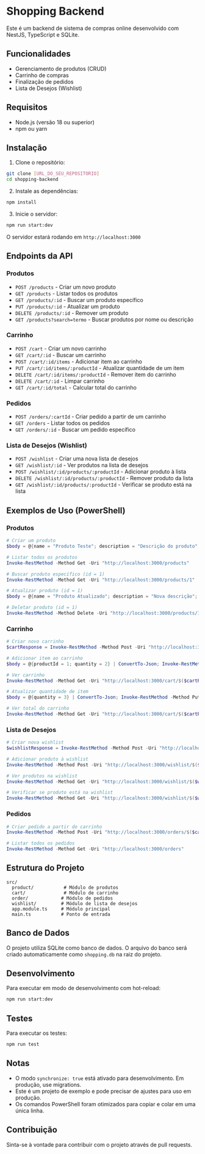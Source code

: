 # Shopping Backend

Este é um backend de sistema de compras online desenvolvido com NestJS, TypeScript e SQLite.

## Funcionalidades

- Gerenciamento de produtos (CRUD)
- Carrinho de compras
- Finalização de pedidos
- Lista de Desejos (Wishlist)

## Requisitos

- Node.js (versão 18 ou superior)
- npm ou yarn

## Instalação

1. Clone o repositório:
```bash
git clone [URL_DO_SEU_REPOSITORIO]
cd shopping-backend
```

2. Instale as dependências:
```bash
npm install
```

3. Inicie o servidor:
```bash
npm run start:dev
```

O servidor estará rodando em `http://localhost:3000`

## Endpoints da API

### Produtos

- `POST /products` - Criar um novo produto
- `GET /products` - Listar todos os produtos
- `GET /products/:id` - Buscar um produto específico
- `PUT /products/:id` - Atualizar um produto
- `DELETE /products/:id` - Remover um produto
- `GET /products?search=termo` - Buscar produtos por nome ou descrição

### Carrinho

- `POST /cart` - Criar um novo carrinho
- `GET /cart/:id` - Buscar um carrinho
- `POST /cart/:id/items` - Adicionar item ao carrinho
- `PUT /cart/:id/items/:productId` - Atualizar quantidade de um item
- `DELETE /cart/:id/items/:productId` - Remover item do carrinho
- `DELETE /cart/:id` - Limpar carrinho
- `GET /cart/:id/total` - Calcular total do carrinho

### Pedidos

- `POST /orders/:cartId` - Criar pedido a partir de um carrinho
- `GET /orders` - Listar todos os pedidos
- `GET /orders/:id` - Buscar um pedido específico

### Lista de Desejos (Wishlist)

- `POST /wishlist` - Criar uma nova lista de desejos
- `GET /wishlist/:id` - Ver produtos na lista de desejos
- `POST /wishlist/:id/products/:productId` - Adicionar produto à lista
- `DELETE /wishlist/:id/products/:productId` - Remover produto da lista
- `GET /wishlist/:id/products/:productId` - Verificar se produto está na lista

## Exemplos de Uso (PowerShell)

### Produtos

```powershell
# Criar um produto
$body = @{name = "Produto Teste"; description = "Descrição do produto"; price = 99.99; stock = 10} | ConvertTo-Json; Invoke-RestMethod -Method Post -Uri "http://localhost:3000/products" -Body $body -ContentType "application/json"

# Listar todos os produtos
Invoke-RestMethod -Method Get -Uri "http://localhost:3000/products"

# Buscar produto específico (id = 1)
Invoke-RestMethod -Method Get -Uri "http://localhost:3000/products/1"

# Atualizar produto (id = 1)
$body = @{name = "Produto Atualizado"; description = "Nova descrição"; price = 149.99; stock = 15} | ConvertTo-Json; Invoke-RestMethod -Method Put -Uri "http://localhost:3000/products/1" -Body $body -ContentType "application/json"

# Deletar produto (id = 1)
Invoke-RestMethod -Method Delete -Uri "http://localhost:3000/products/1"
```

### Carrinho

```powershell
# Criar novo carrinho
$cartResponse = Invoke-RestMethod -Method Post -Uri "http://localhost:3000/cart"

# Adicionar item ao carrinho
$body = @{productId = 1; quantity = 2} | ConvertTo-Json; Invoke-RestMethod -Method Post -Uri "http://localhost:3000/cart/$($cartResponse.id)/items" -Body $body -ContentType "application/json"

# Ver carrinho
Invoke-RestMethod -Method Get -Uri "http://localhost:3000/cart/$($cartResponse.id)"

# Atualizar quantidade de item
$body = @{quantity = 3} | ConvertTo-Json; Invoke-RestMethod -Method Put -Uri "http://localhost:3000/cart/$($cartResponse.id)/items/1" -Body $body -ContentType "application/json"

# Ver total do carrinho
Invoke-RestMethod -Method Get -Uri "http://localhost:3000/cart/$($cartResponse.id)/total"
```

### Lista de Desejos

```powershell
# Criar nova wishlist
$wishlistResponse = Invoke-RestMethod -Method Post -Uri "http://localhost:3000/wishlist"

# Adicionar produto à wishlist
Invoke-RestMethod -Method Post -Uri "http://localhost:3000/wishlist/$($wishlistResponse.id)/products/1"

# Ver produtos na wishlist
Invoke-RestMethod -Method Get -Uri "http://localhost:3000/wishlist/$($wishlistResponse.id)"

# Verificar se produto está na wishlist
Invoke-RestMethod -Method Get -Uri "http://localhost:3000/wishlist/$($wishlistResponse.id)/products/1"
```

### Pedidos

```powershell
# Criar pedido a partir do carrinho
Invoke-RestMethod -Method Post -Uri "http://localhost:3000/orders/$($cartResponse.id)"

# Listar todos os pedidos
Invoke-RestMethod -Method Get -Uri "http://localhost:3000/orders"
```

## Estrutura do Projeto

```
src/
  product/           # Módulo de produtos
  cart/              # Módulo de carrinho
  order/            # Módulo de pedidos
  wishlist/         # Módulo de lista de desejos
  app.module.ts     # Módulo principal
  main.ts           # Ponto de entrada
```

## Banco de Dados

O projeto utiliza SQLite como banco de dados. O arquivo do banco será criado automaticamente como `shopping.db` na raiz do projeto.

## Desenvolvimento

Para executar em modo de desenvolvimento com hot-reload:

```bash
npm run start:dev
```

## Testes

Para executar os testes:

```bash
npm run test
```

## Notas

- O modo `synchronize: true` está ativado para desenvolvimento. Em produção, use migrations.
- Este é um projeto de exemplo e pode precisar de ajustes para uso em produção.
- Os comandos PowerShell foram otimizados para copiar e colar em uma única linha.

## Contribuição

Sinta-se à vontade para contribuir com o projeto através de pull requests.
